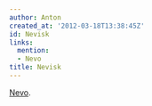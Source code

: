 ```yaml
---
author: Anton
created_at: '2012-03-18T13:38:45Z'
id: Nevisk
links:
  mention:
  - Nevo
title: Nevisk
---
```


[Nevo].

  [Nevo]: Nevo
